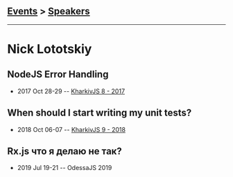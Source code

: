 ## [Events](../README.md) > [Speakers](../speakers.md)
---

# Nick Lototskiy

## NodeJS Error Handling
- 2017 Oct 28-29 -- [KharkivJS 8 - 2017](https://www.youtube.com/watch?v=ytatJN8yYn4)    
## When should I start writing my unit tests?
- 2018 Oct 06-07 -- [KharkivJS 9 - 2018](https://www.youtube.com/watch?v=LpE4vuJnCcA)    
## Rx.js что я делаю не так?
- 2019 Jul 19-21 -- OdessaJS 2019    
